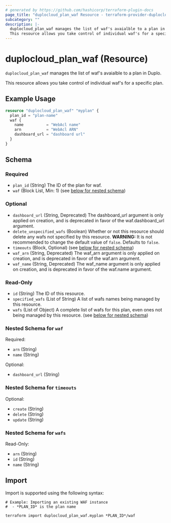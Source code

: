 ```yaml
---
# generated by https://github.com/hashicorp/terraform-plugin-docs
page_title: "duplocloud_plan_waf Resource - terraform-provider-duplocloud"
subcategory: ""
description: |-
  duplocloud_plan_waf manages the list of waf's avaialble to a plan in Duplo.
  This resource allows you take control of individual waf's for a specific plan.
---
```


# duplocloud_plan_waf (Resource)

`duplocloud_plan_waf` manages the list of waf's avaialble to a plan in Duplo.

This resource allows you take control of individual waf's for a specific plan.

## Example Usage

```terraform
resource "duplocloud_plan_waf" "myplan" {
  plan_id = "plan-name"
  waf {
    name          = "WebAcl name"
    arn           = "WebAcl ARN"
    dashboard_url = "dashboard url"
  }
}
```

<!-- schema generated by tfplugindocs -->
## Schema

### Required

- `plan_id` (String) The ID of the plan for waf.
- `waf` (Block List, Min: 1) (see [below for nested schema](#nestedblock--waf))

### Optional

- `dashboard_url` (String, Deprecated) The dashboard_url argument is only applied on creation, and is deprecated in favor of the waf.dashboard_url argument.
- `delete_unspecified_wafs` (Boolean) Whether or not this resource should delete any wafs not specified by this resource. **WARNING:**  It is not recommended to change the default value of `false`. Defaults to `false`.
- `timeouts` (Block, Optional) (see [below for nested schema](#nestedblock--timeouts))
- `waf_arn` (String, Deprecated) The waf_arn argument is only applied on creation, and is deprecated in favor of the waf.arn argument.
- `waf_name` (String, Deprecated) The waf_name argument is only applied on creation, and is deprecated in favor of the waf.name argument.

### Read-Only

- `id` (String) The ID of this resource.
- `specified_wafs` (List of String) A list of wafs names being managed by this resource.
- `wafs` (List of Object) A complete list of wafs for this plan, even ones not being managed by this resource. (see [below for nested schema](#nestedatt--wafs))

<a id="nestedblock--waf"></a>
### Nested Schema for `waf`

Required:

- `arn` (String)
- `name` (String)

Optional:

- `dashboard_url` (String)


<a id="nestedblock--timeouts"></a>
### Nested Schema for `timeouts`

Optional:

- `create` (String)
- `delete` (String)
- `update` (String)


<a id="nestedatt--wafs"></a>
### Nested Schema for `wafs`

Read-Only:

- `arn` (String)
- `id` (String)
- `name` (String)

## Import

Import is supported using the following syntax:

```shell
# Example: Importing an existing WAF instance
#  - *PLAN_ID* is the plan name

terraform import duplocloud_plan_waf.myplan *PLAN_ID*/waf
```
